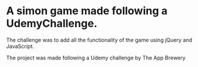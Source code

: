 # A simon game made following a UdemyChallenge. 

The challenge was to add all the functionality of the game using jQuery and JavaScript.

The project was made following a Udemy challenge by The App Brewery
